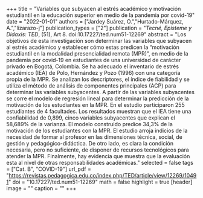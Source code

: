 +++
title = "Variables que subyacen al estrés académico y motivación estudiantil en la educación superior en medio de la pandemia por covid-19"
date = "2022-01-01"
authors = ["Jardey Suárez, O.","Hurtado-Márquez, A.","lizarazo-j"]
publication_types = ["2"]
publication = "*Tecné, Episteme y Didaxis: TED*, (51), Art 8. doi:10.17227/ted.num51-12269"
abstract = "Los objetivos de esta investigación son determinar las variables que subyacen al estrés académico y establecer cómo estas predicen la “motivación estudiantil en la modalidad presencialidad remota (MPR)”, en medio de la pandemia por covid-19 en estudiantes de una universidad de carácter privado en Bogotá, Colombia. Se ha adecuado el inventario de estrés académico (IEA) de Polo, Hernández y Pozo (1996) con una categoría propia de la MPR. Se analizan los descriptores, el índice de fiabilidad y se utiliza el método de análisis de componentes principales (ACP) para determinar las variables subyacentes. A partir de las variables subyacentes se corre el modelo de regresión lineal para determinar la predicción de la motivación de los estudiantes en la MPR. En el estudio participaron 255 estudiantes de 4 facultades. Los resultados muestran que el IEA tiene una confiabilidad de 0,899, cinco variables subyacentes que explican el 58,689% de la varianza. El modelo construido predice 34,3% de la motivación de los estudiantes con la MPR. El estudio arroja indicios de la necesidad de formar al profesor en las dimensiones técnica, social, de gestión y pedagógico-didáctica. De otro lado, es clara la condición necesaria, pero no suficiente, de disponer de recursos tecnológicos para atender la MPR. Finalmente, hay evidencia que muestra que la evaluación esta al nivel de otras responsabilidades académicas."
selected = false
tags = ["Cat. B", "COVID-19"]
url_pdf = "https://revistas.pedagogica.edu.co/index.php/TED/article/view/12269/10491"
doi = "10.17227/ted.num51-12269"
math = false
highlight = true
[header]
image = ""
caption = ""
+++
